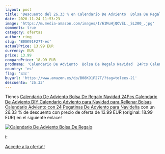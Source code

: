 ```yaml
---
layout: post
title: 'Descuento del 26.33 % en Calendario De Adviento  Bolsa De Regalo '
date: 2020-11-24 11:53:23
image: 'https://m.media-amazon.com/images/I/61MuHjQOVEL._SL200_.jpg'
comments: true
category: ofertas
author: ring
slug: 'B08K91F27T-es'
actualPrice: 13.99 EUR
currency: EUR
price: 13.99
comparePrice: 18.99 EUR
prodname: 'Calendario De Adviento  Bolsa De Regalo Navidad  24Pcs Calendario De Adviento DIY Calendario Adviento para Navidad para Rellenar  Bolsas Calendario Adviento con 24 Pegatinas De Adviento para Navideña'
country: 'es'
flag: '🇪🇸'
buyurl: 'https://www.amazon.es/dp/B08K91F27T/?tag=tolees-21'
descuento: '26.33'
---
```


Tienes [Calendario De Adviento  Bolsa De Regalo Navidad  24Pcs Calendario De Adviento DIY Calendario Adviento para Navidad para Rellenar  Bolsas Calendario Adviento con 24 Pegatinas De Adviento para Navideña](https://www.amazon.es/dp/B08K91F27T/?tag=tolees-21) con un 26.33 % de descuento con precio de oferta de 13.99 EUR (original: 18.99 EUR) en el siguiente enlace!

[![Calendario De Adviento  Bolsa De Regalo ](https://m.media-amazon.com/images/I/61MuHjQOVEL._SL200_.jpg)](https://www.amazon.es/dp/B08K91F27T/?tag=tolees-21)

ℹ️:


[Accede a la oferta!!](https://www.amazon.es/dp/B08K91F27T/?tag=tolees-21)
